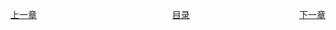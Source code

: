 <span style="float:left;display:inline-block;">[上一章](Day13.md)</span>
<span style="margin-left:43%">[目录](SUMMARY.md)</span>
<span style="float:right;">[下一章](Day15.md)</span>